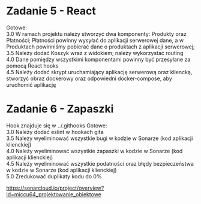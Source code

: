# Zadanie 5 - React

Gotowe:\
3.0 W ramach projektu należy stworzyć dwa komponenty: Produkty oraz
Płatności; Płatności powinny wysyłać do aplikacji serwerowej dane, a w
Produktach powinniśmy pobierać dane o produktach z aplikacji
serwerowej;\
3.5 Należy dodać Koszyk wraz z widokiem; należy wykorzystać routing\
4.0 Dane pomiędzy wszystkimi komponentami powinny być przesyłane za
pomocą React hooks\
4.5 Należy dodać skrypt uruchamiający aplikację serwerową oraz
kliencką, stworzyć obraz dockerowy oraz odpowiedni docker-compose, aby
uruchomić aplikację

# Zadanie 6 - Zapaszki
Hook znajduje się w ../.githooks
Gotowe:\
3.0 Należy dodać eslint w hookach gita\
3.5 Należy wyeliminować wszystkie bugi w kodzie w Sonarze (kod
aplikacji klienckiej)\
4.0 Należy wyeliminować wszystkie zapaszki w kodzie w Sonarze (kod
aplikacji klienckiej)\
4.5 Należy wyeliminować wszystkie podatności oraz błędy bezpieczeństwa
w kodzie w Sonarze (kod aplikacji klienckiej)\
5.0 Zredukować duplikaty kodu do 0%

https://sonarcloud.io/project/overview?id=miccu64_projektowanie_obiektowe